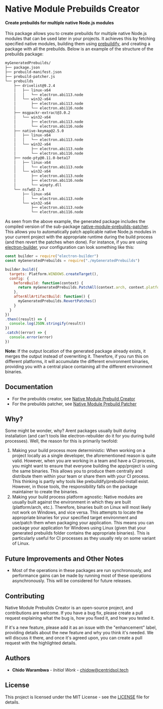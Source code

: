 # Native Module Prebuilds Creator
#### Create prebuilds for multiple native Node.js modules

This package allows you to create prebuilds for multiple native Node.js modules that can be used later in your projects. It achieves this by fetching specified native modules, building them using [prebuildify](https://github.com/prebuild/prebuildify), and creating a package with all the prebuilds. Below is an example of the structure of the prebuilds package:

```bash
myGeneratedPrebuilds/
├── package.json
├── prebuild-manifest.json
├── prebuild-patcher.js
└── prebuilds
    ├── drivelist@9.2.4
    │   ├── linux-x64
    │   │   └── electron.abi113.node
    │   └── win32-x64
    │       ├── electron.abi113.node
    │       └── electron.abi116.node
    ├── msgpackr-extract@3.0.2
    │   └── win32-x64
    │       ├── electron.abi113.node
    │       └── electron.abi116.node
    ├── native-keymap@2.5.0
    │   ├── linux-x64
    │   │   └── electron.abi113.node
    │   └── win32-x64
    │       ├── electron.abi113.node
    │       └── electron.abi116.node
    ├── node-pty@0.11.0-beta17
    │   ├── linux-x64
    │   │   └── electron.abi113.node
    │   └── win32-x64
    │       ├── electron.abi113.node
    │       ├── electron.abi116.node
    │       └── winpty.dll
    └── nsfw@2.2.4
        ├── linux-x64
        │   └── electron.abi113.node
        └── win32-x64
            ├── electron.abi113.node
            └── electron.abi116.node
```

As seen from the above example, the generated package includes the compiled version of the sub-package [native-module-prebuilds-patcher](https://gitlab.com/centridpub/native-module-prebuilds-creator/-/tree/master/packages/native-modules-prebuilds-patcher). This allows you to automatically patch applicable native Node.js modules in your current project with the appropriate runtime during the build process (and then revert the patches when done). For instance, if you are using [electron-builder](https://github.com/electron-userland/electron-builder), your configuration can look something like this:

```javascript
const builder = require("electron-builder")
const myGeneratedPrebuilds = require("./myGeneratedPrebuilds")

builder.build({
  targets: Platform.WINDOWS.createTarget(),
  config: {
    beforeBuild: function(context) {
      return myGeneratedPrebuilds.PatchAll(context.arch, context.platform.nodeName, `electron@${context.electronVersion}`)
    },
    afterAllArtifactBuild: function() {
      myGeneratedPrebuilds.RevertPatches()
    }
  }
})
.then((result) => {
  console.log(JSON.stringify(result))
})
.catch((error) => {
  console.error(error)
})
```

**Note:** If the output location of the generated package already exists, it merges the output instead of overwriting it. Therefore, if you run this on different platforms, it will accumulate the different environment binaries, providing you with a central place containing all the different environment binaries.

## Documentation

* For the prebuilds creator, see [Native Module Prebuild Creator](https://gitlab.com/centridpub/native-module-prebuilds-creator/-/tree/master/packages/native-modules-prebuilds-creator)
* For the prebuilds patcher, see [Native Module Prebuild Patcher](https://gitlab.com/centridpub/native-module-prebuilds-creator/-/tree/master/packages/native-modules-prebuilds-patcher)

## Why?

Some might be wonder, why? Arent packages usually built during installation (and can't tools like electron-rebuilder do it for you during build processes). Well, the reason for this is primarily twofold:

1. Making your build process more deterministic: When working on a project locally as a single developer, the aforementioned reason is quite valid. However, when you are working in a team and have a CI process, you might want to ensure that everyone building the app/project is using the same binaries. This allows you to produce them centrally and distribute them within your team or share them with your CI process. This thinking is partly why tools like prebuildify/prebuild-install exist. However, in those tools, the responsibility falls on the package maintainer to create the binaries.
2. Making your build process platform agnostic: Native modules are usually built against the environment in which they are built (platform/arch, etc.). Therefore, binaries built on Linux will most likely not work on Windows, and vice versa. This  attempts to locate the appropriate binaries for your specified target environment and use/patch them when packaging your application. This means you can package your application for Windows using Linux (given that your generated prebuilds folder contains the appropriate binaries). This is particularly useful for CI processes as they usually rely on some variant of Linux.

## Future Improvements and Other Notes

* Most of the operations in these packages are run synchronously, and performance gains can be made by running most of these operations asynchronously. This will be considered for future releases.

## Contributing

Native Module Prebuilds Creator is an open-source project, and contributions are welcome. If you have a bug fix, please create a pull request explaining what the bug is, how you fixed it, and how you tested it.

If it's a new feature, please add it as an issue with the "enhancement" label, providing details about the new feature and why you think it's needed. We will discuss it there, and once it's agreed upon, you can create a pull request with the highlighted details.

## Authors

* **Chido Warambwa** - *Initial Work* - [chidow@centridsol.tech](mailto:chidow@centridsol.tech) 
  
## License

This project is licensed under the MIT License - see the [LICENSE](LICENSE) file for details.